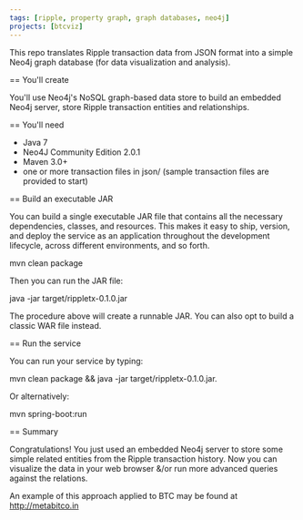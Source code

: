 ```yaml
---
tags: [ripple, property graph, graph databases, neo4j]
projects: [btcviz]
---
```


This repo translates Ripple transaction data from JSON format into a simple Neo4j graph database (for data visualization and analysis).

== You'll create

You'll use Neo4j's NoSQL graph-based data store to build an embedded Neo4j server, store Ripple transaction entities and relationships.

== You'll need

- Java 7
- Neo4J Community Edition 2.0.1
- Maven 3.0+
- one or more transaction files in json/ (sample transaction files are provided to start)

== Build an executable JAR

You can build a single executable JAR file that contains all the necessary dependencies, classes, and resources. This makes it easy to ship, version, and deploy the service as an application throughout the development lifecycle, across different environments, and so forth.


mvn clean package


Then you can run the JAR file:

java -jar target/rippletx-0.1.0.jar

 The procedure above will create a runnable JAR. You can also opt to build a classic WAR file instead.


== Run the service

You can run your service by typing: 

 mvn clean package && java -jar target/rippletx-0.1.0.jar.


Or alternatively:

mvn spring-boot:run


== Summary

Congratulations! You just used an embedded Neo4j server to store some simple related entities from the Ripple transaction history.  Now you can visualize the data in your web browser &/or run more advanced queries against the relations.

An example of this approach applied to BTC may be found at http://metabitco.in
